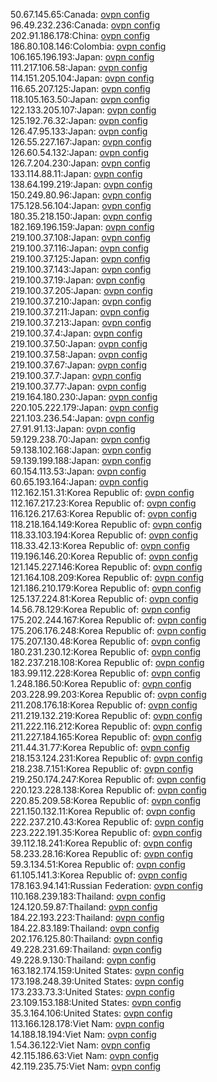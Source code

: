 50.67.145.65:Canada: [ovpn config](vpn/50_67_145_65.ovpn)  
96.49.232.236:Canada: [ovpn config](vpn/96_49_232_236.ovpn)  
202.91.186.178:China: [ovpn config](vpn/202_91_186_178.ovpn)  
186.80.108.146:Colombia: [ovpn config](vpn/186_80_108_146.ovpn)  
106.165.196.193:Japan: [ovpn config](vpn/106_165_196_193.ovpn)  
111.217.106.58:Japan: [ovpn config](vpn/111_217_106_58.ovpn)  
114.151.205.104:Japan: [ovpn config](vpn/114_151_205_104.ovpn)  
116.65.207.125:Japan: [ovpn config](vpn/116_65_207_125.ovpn)  
118.105.163.50:Japan: [ovpn config](vpn/118_105_163_50.ovpn)  
122.133.205.107:Japan: [ovpn config](vpn/122_133_205_107.ovpn)  
125.192.76.32:Japan: [ovpn config](vpn/125_192_76_32.ovpn)  
126.47.95.133:Japan: [ovpn config](vpn/126_47_95_133.ovpn)  
126.55.227.167:Japan: [ovpn config](vpn/126_55_227_167.ovpn)  
126.60.54.132:Japan: [ovpn config](vpn/126_60_54_132.ovpn)  
126.7.204.230:Japan: [ovpn config](vpn/126_7_204_230.ovpn)  
133.114.88.11:Japan: [ovpn config](vpn/133_114_88_11.ovpn)  
138.64.199.219:Japan: [ovpn config](vpn/138_64_199_219.ovpn)  
150.249.80.96:Japan: [ovpn config](vpn/150_249_80_96.ovpn)  
175.128.56.104:Japan: [ovpn config](vpn/175_128_56_104.ovpn)  
180.35.218.150:Japan: [ovpn config](vpn/180_35_218_150.ovpn)  
182.169.196.159:Japan: [ovpn config](vpn/182_169_196_159.ovpn)  
219.100.37.108:Japan: [ovpn config](vpn/219_100_37_108.ovpn)  
219.100.37.116:Japan: [ovpn config](vpn/219_100_37_116.ovpn)  
219.100.37.125:Japan: [ovpn config](vpn/219_100_37_125.ovpn)  
219.100.37.143:Japan: [ovpn config](vpn/219_100_37_143.ovpn)  
219.100.37.19:Japan: [ovpn config](vpn/219_100_37_19.ovpn)  
219.100.37.205:Japan: [ovpn config](vpn/219_100_37_205.ovpn)  
219.100.37.210:Japan: [ovpn config](vpn/219_100_37_210.ovpn)  
219.100.37.211:Japan: [ovpn config](vpn/219_100_37_211.ovpn)  
219.100.37.213:Japan: [ovpn config](vpn/219_100_37_213.ovpn)  
219.100.37.4:Japan: [ovpn config](vpn/219_100_37_4.ovpn)  
219.100.37.50:Japan: [ovpn config](vpn/219_100_37_50.ovpn)  
219.100.37.58:Japan: [ovpn config](vpn/219_100_37_58.ovpn)  
219.100.37.67:Japan: [ovpn config](vpn/219_100_37_67.ovpn)  
219.100.37.7:Japan: [ovpn config](vpn/219_100_37_7.ovpn)  
219.100.37.77:Japan: [ovpn config](vpn/219_100_37_77.ovpn)  
219.164.180.230:Japan: [ovpn config](vpn/219_164_180_230.ovpn)  
220.105.222.179:Japan: [ovpn config](vpn/220_105_222_179.ovpn)  
221.103.236.54:Japan: [ovpn config](vpn/221_103_236_54.ovpn)  
27.91.91.13:Japan: [ovpn config](vpn/27_91_91_13.ovpn)  
59.129.238.70:Japan: [ovpn config](vpn/59_129_238_70.ovpn)  
59.138.102.168:Japan: [ovpn config](vpn/59_138_102_168.ovpn)  
59.139.199.188:Japan: [ovpn config](vpn/59_139_199_188.ovpn)  
60.154.113.53:Japan: [ovpn config](vpn/60_154_113_53.ovpn)  
60.65.193.164:Japan: [ovpn config](vpn/60_65_193_164.ovpn)  
112.162.151.31:Korea Republic of: [ovpn config](vpn/112_162_151_31.ovpn)  
112.167.217.23:Korea Republic of: [ovpn config](vpn/112_167_217_23.ovpn)  
116.126.217.63:Korea Republic of: [ovpn config](vpn/116_126_217_63.ovpn)  
118.218.164.149:Korea Republic of: [ovpn config](vpn/118_218_164_149.ovpn)  
118.33.103.194:Korea Republic of: [ovpn config](vpn/118_33_103_194.ovpn)  
118.33.42.13:Korea Republic of: [ovpn config](vpn/118_33_42_13.ovpn)  
119.196.146.20:Korea Republic of: [ovpn config](vpn/119_196_146_20.ovpn)  
121.145.227.146:Korea Republic of: [ovpn config](vpn/121_145_227_146.ovpn)  
121.164.108.209:Korea Republic of: [ovpn config](vpn/121_164_108_209.ovpn)  
121.186.210.179:Korea Republic of: [ovpn config](vpn/121_186_210_179.ovpn)  
125.137.224.81:Korea Republic of: [ovpn config](vpn/125_137_224_81.ovpn)  
14.56.78.129:Korea Republic of: [ovpn config](vpn/14_56_78_129.ovpn)  
175.202.244.167:Korea Republic of: [ovpn config](vpn/175_202_244_167.ovpn)  
175.206.176.248:Korea Republic of: [ovpn config](vpn/175_206_176_248.ovpn)  
175.207.130.48:Korea Republic of: [ovpn config](vpn/175_207_130_48.ovpn)  
180.231.230.12:Korea Republic of: [ovpn config](vpn/180_231_230_12.ovpn)  
182.237.218.108:Korea Republic of: [ovpn config](vpn/182_237_218_108.ovpn)  
183.99.112.228:Korea Republic of: [ovpn config](vpn/183_99_112_228.ovpn)  
1.248.186.50:Korea Republic of: [ovpn config](vpn/1_248_186_50.ovpn)  
203.228.99.203:Korea Republic of: [ovpn config](vpn/203_228_99_203.ovpn)  
211.208.176.18:Korea Republic of: [ovpn config](vpn/211_208_176_18.ovpn)  
211.219.132.219:Korea Republic of: [ovpn config](vpn/211_219_132_219.ovpn)  
211.222.116.212:Korea Republic of: [ovpn config](vpn/211_222_116_212.ovpn)  
211.227.184.165:Korea Republic of: [ovpn config](vpn/211_227_184_165.ovpn)  
211.44.31.77:Korea Republic of: [ovpn config](vpn/211_44_31_77.ovpn)  
218.153.124.231:Korea Republic of: [ovpn config](vpn/218_153_124_231.ovpn)  
218.238.7.151:Korea Republic of: [ovpn config](vpn/218_238_7_151.ovpn)  
219.250.174.247:Korea Republic of: [ovpn config](vpn/219_250_174_247.ovpn)  
220.123.228.138:Korea Republic of: [ovpn config](vpn/220_123_228_138.ovpn)  
220.85.209.58:Korea Republic of: [ovpn config](vpn/220_85_209_58.ovpn)  
221.150.132.11:Korea Republic of: [ovpn config](vpn/221_150_132_11.ovpn)  
222.237.210.43:Korea Republic of: [ovpn config](vpn/222_237_210_43.ovpn)  
223.222.191.35:Korea Republic of: [ovpn config](vpn/223_222_191_35.ovpn)  
39.112.18.241:Korea Republic of: [ovpn config](vpn/39_112_18_241.ovpn)  
58.233.28.16:Korea Republic of: [ovpn config](vpn/58_233_28_16.ovpn)  
59.3.134.51:Korea Republic of: [ovpn config](vpn/59_3_134_51.ovpn)  
61.105.141.3:Korea Republic of: [ovpn config](vpn/61_105_141_3.ovpn)  
178.163.94.141:Russian Federation: [ovpn config](vpn/178_163_94_141.ovpn)  
110.168.239.183:Thailand: [ovpn config](vpn/110_168_239_183.ovpn)  
124.120.59.87:Thailand: [ovpn config](vpn/124_120_59_87.ovpn)  
184.22.193.223:Thailand: [ovpn config](vpn/184_22_193_223.ovpn)  
184.22.83.189:Thailand: [ovpn config](vpn/184_22_83_189.ovpn)  
202.176.125.80:Thailand: [ovpn config](vpn/202_176_125_80.ovpn)  
49.228.231.69:Thailand: [ovpn config](vpn/49_228_231_69.ovpn)  
49.228.9.130:Thailand: [ovpn config](vpn/49_228_9_130.ovpn)  
163.182.174.159:United States: [ovpn config](vpn/163_182_174_159.ovpn)  
173.198.248.39:United States: [ovpn config](vpn/173_198_248_39.ovpn)  
173.233.73.3:United States: [ovpn config](vpn/173_233_73_3.ovpn)  
23.109.153.188:United States: [ovpn config](vpn/23_109_153_188.ovpn)  
35.3.164.106:United States: [ovpn config](vpn/35_3_164_106.ovpn)  
113.166.128.178:Viet Nam: [ovpn config](vpn/113_166_128_178.ovpn)  
14.188.18.194:Viet Nam: [ovpn config](vpn/14_188_18_194.ovpn)  
1.54.36.122:Viet Nam: [ovpn config](vpn/1_54_36_122.ovpn)  
42.115.186.63:Viet Nam: [ovpn config](vpn/42_115_186_63.ovpn)  
42.119.235.75:Viet Nam: [ovpn config](vpn/42_119_235_75.ovpn)  

